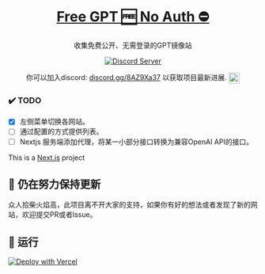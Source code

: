 <a href="https://api-box.com">
  <h1 align="center">Free GPT 🆓 No Auth ⛔</h1>
</a>

<p align="center">
  收集免费公开、无需登录的GPT镜像站
</p>

<div align="center">

[![Discord Server](https://discordapp.com/api/guilds/1125981168584626247/widget.png?style=banner2&count=true)](https://discord.gg/cYUU8mCDMd)
  <p>
    你可以加入discord:
    <a href="https://discord.gg/8AZ9Xa37">discord.gg/8AZ9Xa37</a>
    以获取项目最新进展.
    <a href="https://discord.gg/8AZ9Xa37">
      <img align="center" alt="gpt4free Discord" width="22px" src="https://raw.githubusercontent.com/peterthehan/peterthehan/master/assets/discord.svg" />
    </a>
  </p>
</div>


### ✔️ TODO

- [x] 左侧菜单切换各网站。
- [ ] 通过配置的方式提供列表。
- [ ] Nextjs 服务端添加代理，将某一小部分接口转换为兼容OpenAI API的接口。

This is a [Next.js](https://nextjs.org/) project


## 🚩 仍在努力保持更新
众人拾柴火焰高，此项目离不开大家的支持，如果你有好的想法或者发现了新的网站，欢迎提交PR或者Issue。


## 🏃 运行

[![Deploy with Vercel](https://vercel.com/button)](https://vercel.com/new/clone?repository-url=https://github.com/zsio/Free-GPT-No-Auth&project-name=free-gpt-no-auth&repository-name=Free-GPT-No-Auth)

